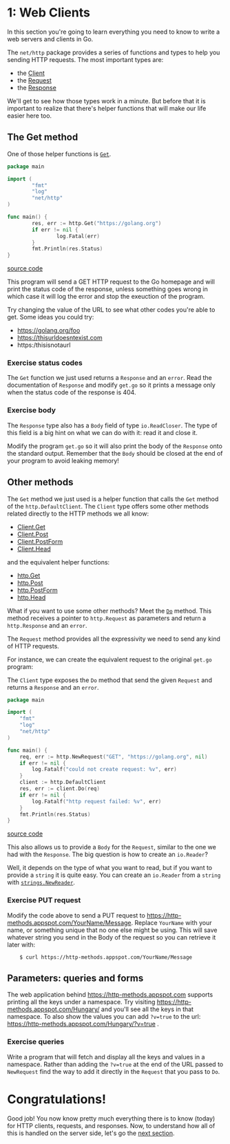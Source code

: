 # 1: Web Clients

In this section you're going to learn everything you need to know to write a web servers and clients in Go.

The `net/http` package provides a series of functions and types to help you sending HTTP requests.
The most important types are:

- the [Client](https://golang.org/pkg/net/http#Client)
- the [Request](https://golang.org/pkg/net/http#Request)
- the [Response](https://golang.org/pkg/net/http#Response)

We'll get to see how those types work in a minute.
But before that it is important to realize that there's helper functions that will make our life easier here too.

## The Get method

One of those helper functions is [`Get`](https://golang.org/pkg/net/http#Get).

```go
package main

import (
        "fmt"
        "log"
        "net/http"
)

func main() {
        res, err := http.Get("https://golang.org")
        if err != nil {
                log.Fatal(err)
        }
        fmt.Println(res.Status)
}
```
[source code](examples/get.go)

This program will send a GET HTTP request to the Go homepage and will print the status code of the response,
unless something goes wrong in which case it will log the error and stop the exeuction of the program.

Try changing the value of the URL to see what other codes you're able to get.
Some ideas you could try:

- https://golang.org/foo
- https://thisurldoesntexist.com
- https:/thisisnotaurl

### Exercise status codes

The `Get` function we just used returns a `Response` and an `error`.
Read the documentation of `Response` and modify `get.go` so it prints a message only when the status code of the response is 404.

### Exercise body

The `Response` type also has a `Body` field of type `io.ReadCloser`.
The type of this field is a big hint on what we can do with it: read it and close it.

Modify the program `get.go` so it will also print the body of the `Response` onto the standard output.
Remember that the `Body` should be closed at the end of your program to avoid leaking memory!

## Other methods

The `Get` method we just used is a helper function that calls the `Get` method of the `http.DefaultClient`.
The `Client` type offers some other methods related directly to the HTTP methods we all know:

- [Client.Get](https://golang.org/pkg/net/http#Client.Get)
- [Client.Post](https://golang.org/pkg/net/http#Client.Post)
- [Client.PostForm](https://golang.org/pkg/net/http#Client.PostForm)
- [Client.Head](https://golang.org/pkg/net/http#Client.Head)

and the equivalent helper functions:

- [http.Get](https://golang.org/pkg/net/http#Get)
- [http.Post](https://golang.org/pkg/net/http#Post)
- [http.PostForm](https://golang.org/pkg/net/http#PostForm)
- [http.Head](https://golang.org/pkg/net/http#Head)

What if you want to use some other methods? Meet the [`Do`](https://golang.org/pkg/net/http#Client.Do) method.
This method receives a pointer to `http.Request` as parameters and return a `http.Response` and an `error`.

The `Request` method provides all the expressivity we need to send any kind of HTTP requests.

For instance, we can create the equivalent request to the original `get.go` program:

The `Client` type exposes the `Do` method that send the given `Request` and returns a `Response` and an `error`.

```go
package main

import (
	"fmt"
	"log"
	"net/http"
)

func main() {
	req, err := http.NewRequest("GET", "https://golang.org", nil)
	if err != nil {
		log.Fatalf("could not create request: %v", err)
	}
	client := http.DefaultClient
	res, err := client.Do(req)
	if err != nil {
		log.Fatalf("http request failed: %v", err)
	}
	fmt.Println(res.Status)
}
```
[source code](examples/do-get.go)

This also allows us to provide a `Body` for the `Request`, similar to the one we had with the `Response`.
The big question is how to create an `io.Reader`?

Well, it depends on the type of what you want to read, but if you want to provide a `string` it is quite easy.
You can create an `io.Reader` from a `string` with [`strings.NewReader`](https://golang.org/pkg/strings#NewReader).

### Exercise PUT request

Modify the code above to send a PUT request to https://http-methods.appspot.com/YourName/Message.
Replace `YourName` with your name, or something unique that no one else might be using.
This will save whatever string you send in the Body of the request so you can retrieve it later with:

```
    $ curl https://http-methods.appspot.com/YourName/Message
```

## Parameters: queries and forms

The web application behind https://http-methods.appspot.com supports printing all the keys under a namespace.
Try visiting https://http-methods.appspot.com/Hungary/ and you'll see all the keys in that namespace.
To also show the values you can add `?v=true` to the url: https://http-methods.appspot.com/Hungary/?v=true .

### Exercise queries

Write a program that will fetch and display all the keys and values in a namespace.
Rather than adding the `?v=true` at the end of the URL passed to `NewRequest` find the way to add it
directly in the `Request` that you pass to `Do`.

# Congratulations!

Good job! You now know pretty much everything there is to know (today) for HTTP clients, requests, and responses.
Now, to understand how all of this is handled on the server side, let's go the [next section](../section02/README.md).
